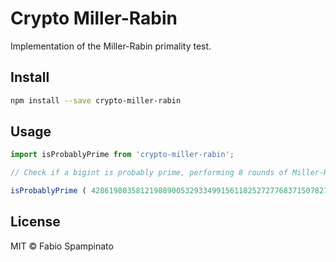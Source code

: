 # Crypto Miller-Rabin

Implementation of the Miller-Rabin primality test.

## Install

```sh
npm install --save crypto-miller-rabin
```

## Usage

```ts
import isProbablyPrime from 'crypto-miller-rabin';

// Check if a bigint is probably prime, performing 8 rounds of Miller-Rabin tests

isProbablyPrime ( 428619803581219889005329334991561182527277683715078274359377824192296037302435017260422513n, 8 ); // => true
```

## License

MIT © Fabio Spampinato
